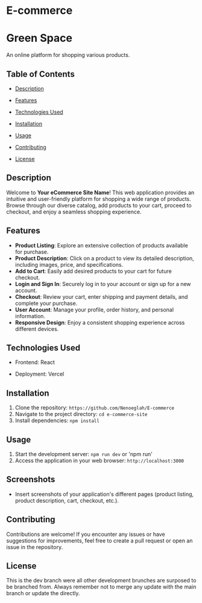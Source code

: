 # E-commerce

# Green Space

An online platform for shopping various products.

## Table of Contents

- [Description](#description)
- [Features](#features)
- [Technologies Used](#technologies-used)
- [Installation](#installation)
- [Usage](#usage)

- [Contributing](#contributing)
- [License](#license)

## Description

Welcome to **Your eCommerce Site Name**! This web application provides an intuitive and user-friendly platform for shopping a wide range of products. Browse through our diverse catalog, add products to your cart, proceed to checkout, and enjoy a seamless shopping experience.

## Features

- **Product Listing**: Explore an extensive collection of products available for purchase.
- **Product Description**: Click on a product to view its detailed description, including images, price, and specifications.
- **Add to Cart**: Easily add desired products to your cart for future checkout.
- **Login and Sign In**: Securely log in to your account or sign up for a new account.
- **Checkout**: Review your cart, enter shipping and payment details, and complete your purchase.
- **User Account**: Manage your profile, order history, and personal information.
- **Responsive Design**: Enjoy a consistent shopping experience across different devices.

## Technologies Used

- Frontend: React

- Deployment: Vercel

## Installation

1. Clone the repository: `https://github.com/Nenoeglah/E-commerce`
2. Navigate to the project directory: `cd e-commerce-site`
3. Install dependencies: `npm install`

## Usage

1. Start the development server: `npm run dev` or 'npm run'
2. Access the application in your web browser: `http://localhost:3000`

## Screenshots

- Insert screenshots of your application's different pages (product listing, product description, cart, checkout, etc.).

## Contributing

Contributions are welcome! If you encounter any issues or have suggestions for improvements, feel free to create a pull request or open an issue in the repository.

## License

This is the dev branch were all other development brunches are surposed to be branched from. 
Always remember not to merge any update with the main branch or update the directly.
